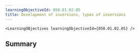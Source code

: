 ```yaml
---
learningObjectiveId: 050.01.02.05
title: Development of inversions, types of inversions
---
```


```tsx eval
<LearningOBjectives learningObjectiveId={050.01.02.05} />
```

## Summary
